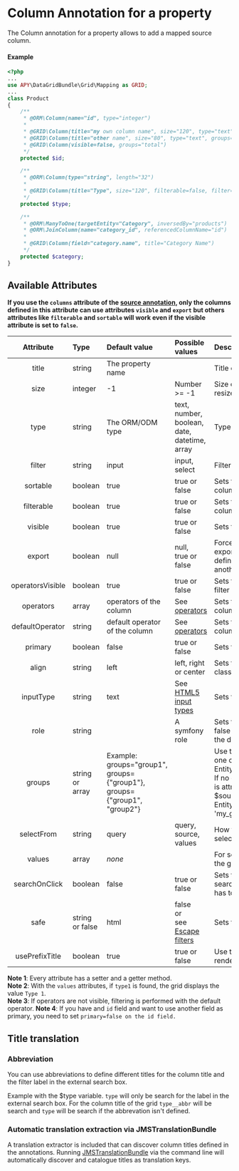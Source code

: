 Column Annotation for a property
================================

The Column annotation for a property allows to add a mapped source column.

#### Example
```php
<?php
...
use APY\DataGridBundle\Grid\Mapping as GRID;
...
class Product
{
    /**
     * @ORM\Column(name="id", type="integer")
     *
     * @GRID\Column(title="my own column name", size="120", type="text")
     * @GRID\Column(title="other name", size="80", type="text", groups={"admin", "backend"})
     * @GRID\Column(visible=false, groups="total")
     */
    protected $id;

    /**
     * @ORM\Column(type="string", length="32")
     *
     * @GRID\Column(title="Type", size="120", filterable=false, filter="select",  selectFrom="values", values={"type1"="Type 1","type2"="Type 2"}, groups={"default", "admin", "backend", "total"})
     */
    protected $type;

    /**
     * @ORM\ManyToOne(targetEntity="Category", inversedBy="products")
     * @ORM\JoinColumn(name="category_id", referencedColumnName="id")
     *
     * @GRID\Column(field="category.name", title="Category Name")
     */
    protected $category;
}
```

## Available Attributes

**If you use the `columns` attribute of the [source annotation](https://github.com/Abhoryo/APYDataGridBundle/blob/master/Resources/doc/columns_configuration/annotations/source_annotation.md), only the columns defined in this attribute can use attributes `visible` and `export` but others attributes like `filterable` and `sortable` will work even if the visible attribute is set to `false`.**

|Attribute|Type|Default value|Possible values|Description|
|:--:|:--|:--|:--|:--|
|title|string|The property name||Title of the column|
|size|integer|-1|Number >= -1|Size of the column (-1 means auto resize)|
|type|string|The ORM/ODM type|text, number, boolean, date, datetime, array|Type of the column.|
|filter|string|input|input, select|Filter type of the column.|
|sortable|boolean|true|true or false|Sets the possibility of sortering of the column|
|filterable|boolean|true|true or false|Sets the possibility of filtering of the column|
|visible|boolean|true|true or false|Sets the visibilty of the column|
|export|boolean|null|null,<br />true or false|Forces the visibilty of the column for exports. A null value means that the defined visibility isn't forced to another value for exports|
|operatorsVisible|boolean|true|true or false|Sets the visibilty of the operators filter|
|operators|array|operators of the column|See [operators](../types/text_column.md#available_operators)|Sets the available operators of the column|
|defaultOperator|string|default operator of the column|See [operators](../types/text_column.md#available_operators)|Sets the default operator of the column|
|primary|boolean|false|true or false|Sets the primary key of the source|
|align|string|left|left, right or center|Sets the text alignment with a CSS class|
|inputType|string|text|See [HTML5 input types](http://w3schools.com/html/html5_form_input_types.asp)|Sets the type of the input filter field|
|role|string||A symfony role|Sets the visiblity of the column to false if the access isn't granted for the defined role|
|groups|string<br />or<br />array|Example: groups="group1",<br />groups={"group1"}, groups={"group1", "group2"}||Use this attribute to define more than one configuration for an Entity/Document. <br />If no groups is defined, the annotation is attributed for all groups.<br />$source = new Entity('MyProjectMyBundle:MyEntity', 'my_group');|
|selectFrom|string|query|query, source, values|How to populate the selector of the select filters of the column.|
|values|array|_none_||For select filters or replace values in the grid|
|searchOnClick|boolean|false|true or false|Sets the possibility to perform a search on the clicked cell (filterable has to be true)|
|safe|string or false|html|false<br />or<br />see [Escape filters](http://twig.sensiolabs.org/doc/filters/escape.html)|Sets the escape filter|
|usePrefixTitle|boolean|true|true or false|Use the prefixTitle of the grid to render title|
**Note 1**: Every attribute has a setter and a getter method.  
**Note 2**: With the `values` attributes, if `type1` is found, the grid displays the value `Type 1`.  
**Note 3**: If operators are not visible, filtering is performed with the default operator.
**Note 4**: If you have and `id` field and want to use another field as primary, you need to set `primary=false on the id field.`

## Title translation

### Abbreviation

You can use abbreviations to define different titles for the column title and the filter label in the external search box.

Example with the $type variable.
`type` will only be search for the label in the external search box.
For the column title of the grid `type__abbr` will be search and `type` will be search if the abbrevation isn't defined.

### Automatic translation extraction via JMSTranslationBundle

A translation extractor is included that can discover column titles defined in the annotations.  Running
[JMSTranslationBundle](https://github.com/schmittjoh/JMSTranslationBundle) via the command line will automatically
discover and catalogue titles as translation keys.




